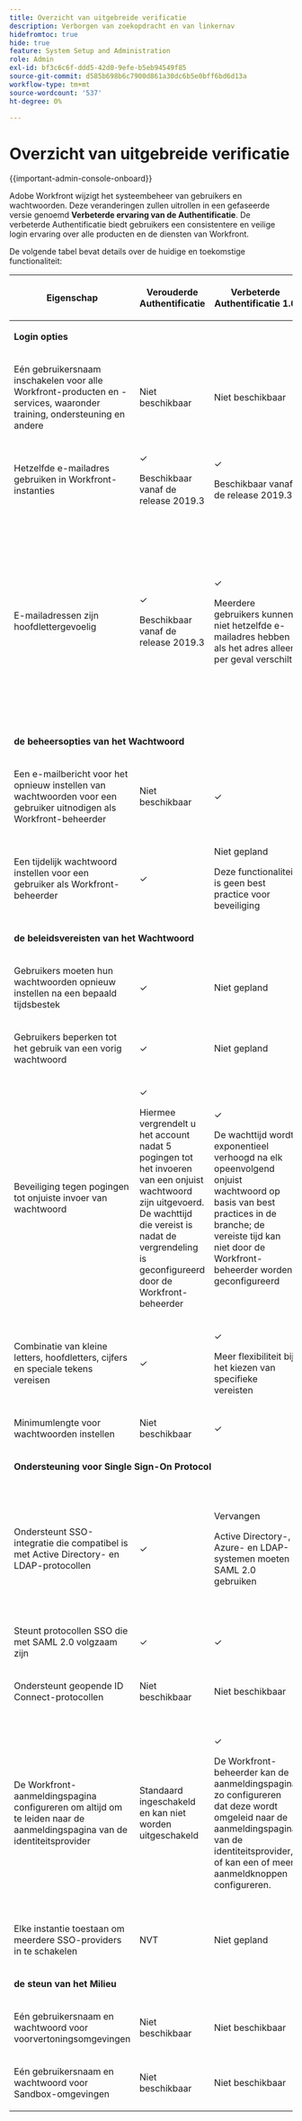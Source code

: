 ```yaml
---
title: Overzicht van uitgebreide verificatie
description: Verborgen van zoekopdracht en van linkernav
hidefromtoc: true
hide: true
feature: System Setup and Administration
role: Admin
exl-id: bf3c6c6f-ddd5-42d0-9efe-b5eb94549f85
source-git-commit: d585b698b6c7900d861a30dc6b5e0bff6bd6d13a
workflow-type: tm+mt
source-wordcount: '537'
ht-degree: 0%

---
```


# Overzicht van uitgebreide verificatie

<!-- enhanced authentication is no longer available for workfront customers -->

{{important-admin-console-onboard}}

Adobe Workfront wijzigt het systeembeheer van gebruikers en wachtwoorden. Deze veranderingen zullen uitrollen in een gefaseerde versie genoemd **Verbeterde ervaring van de Authentificatie**. De verbeterde Authentificatie biedt gebruikers een consistentere en veilige login ervaring over alle producten en de diensten van Workfront.

De volgende tabel bevat details over de huidige en toekomstige functionaliteit:

<table style="table-layout:auto"> 
 <col> 
 <col> 
 <col> 
 <col data-mc-conditions=""> 
 <thead> 
  <tr> 
   <th> <p><strong> Eigenschap </strong> </p> </th> 
   <th><strong> Verouderde Authentificatie </strong> </th> 
   <th><strong> Verbeterde Authentificatie 1.0 </strong> </th> 
   <th> <p>Verbeterde verificatie 2.0</p> </th> 
  </tr> 
 </thead> 
 <tbody> 
  <tr> 
   <td colspan="3"> <p><strong> Login opties </strong> </p> </td> 
   <td> <p> </p> </td> 
  </tr> 
  <tr> 
   <td> <p>Eén gebruikersnaam inschakelen voor alle Workfront-producten en -services, waaronder training, ondersteuning en andere</p> </td> 
   <td>Niet beschikbaar</td> 
   <td> <p>Niet beschikbaar</p> </td> 
   <td> <p>✓</p> </td> 
  </tr> 
  <tr> 
   <td> <p>Hetzelfde e-mailadres gebruiken in Workfront-instanties</p> </td> 
   <td> <p>✓</p> <p>Beschikbaar vanaf de release 2019.3</p> </td> 
   <td> <p>✓</p> <p>Beschikbaar vanaf de release 2019.3</p> </td> 
   <td> <p>✓</p> <p>Beschikbaar vanaf de release 2019.3</p> </td> 
  </tr> 
  <tr> 
   <td> <p>E-mailadressen zijn hoofdlettergevoelig</p> </td> 
   <td> <p>✓</p> <p>Beschikbaar vanaf de release 2019.3</p> </td> 
   <td> <p>✓</p> <p>Meerdere gebruikers kunnen niet hetzelfde e-mailadres hebben als het adres alleen per geval verschilt. </p> </td> 
   <td> <p>✓</p> <p>Meerdere gebruikers kunnen niet hetzelfde e-mailadres hebben als het adres alleen per geval verschilt. </p> <p>Workfront-beheerders zullen eind 2019 op de hoogte worden gesteld om dubbele e-mailadressen op te lossen.</p> </td> 
  </tr> 
  <tr> 
   <td colspan="3"> <p><strong> de beheersopties van het Wachtwoord </strong> </p> </td> 
   <td> <p> </p> </td> 
  </tr> 
  <tr> 
   <td> <p>Een e-mailbericht voor het opnieuw instellen van wachtwoorden voor een gebruiker uitnodigen als Workfront-beheerder</p> </td> 
   <td> <p>Niet beschikbaar </p> </td> 
   <td> <p>✓</p> </td> 
   <td> <p>✓</p> </td> 
  </tr> 
  <tr> 
   <td> <p>Een tijdelijk wachtwoord instellen voor een gebruiker als Workfront-beheerder</p> </td> 
   <td> <p>✓</p> </td> 
   <td> <p>Niet gepland</p> <p>Deze functionaliteit is geen best practice voor beveiliging</p> </td> 
   <td> <p>Niet gepland</p> <p>Deze functionaliteit is geen best practice voor beveiliging</p> </td> 
  </tr> 
  <tr> 
   <td colspan="3"> <p><strong> de beleidsvereisten van het Wachtwoord </strong> </p> </td> 
   <td> <p> </p> </td> 
  </tr> 
  <tr> 
   <td> <p>Gebruikers moeten hun wachtwoorden opnieuw instellen na een bepaald tijdsbestek</p> </td> 
   <td>✓</td> 
   <td> <p>Niet gepland</p> </td> 
   <td> <p>✓</p> </td> 
  </tr> 
  <tr> 
   <td> <p>Gebruikers beperken tot het gebruik van een vorig wachtwoord </p> </td> 
   <td>✓</td> 
   <td>Niet gepland </td> 
   <td> <p>✓</p> </td> 
  </tr> 
  <tr> 
   <td> <p>Beveiliging tegen pogingen tot onjuiste invoer van wachtwoord </p> </td> 
   <td> <p>✓ </p> <p>Hiermee vergrendelt u het account nadat 5 pogingen tot het invoeren van een onjuist wachtwoord zijn uitgevoerd. De wachttijd die vereist is nadat de vergrendeling is geconfigureerd door de Workfront-beheerder</p> </td> 
   <td> <p>✓</p> <p>De wachttijd wordt exponentieel verhoogd na elk opeenvolgend onjuist wachtwoord op basis van best practices in de branche; de vereiste tijd kan niet door de Workfront-beheerder worden geconfigureerd</p> </td> 
   <td> <p>✓</p> <p>Gebruikt een lock-out algoritme die proactief een verscheidenheid van verdacht gedrag blokkeert.</p> </td> 
  </tr> 
  <tr> 
   <td> <p>Combinatie van kleine letters, hoofdletters, cijfers en speciale tekens vereisen</p> </td> 
   <td>✓</td> 
   <td> <p>✓ </p> <p>Meer flexibiliteit bij het kiezen van specifieke vereisten</p> </td> 
   <td> <p>✓</p> <p> 
     </p> </td> 
  </tr> 
  <tr> 
   <td> <p>Minimumlengte voor wachtwoorden instellen </p> </td> 
   <td> Niet beschikbaar </td> 
   <td> ✓ </td> 
   <td> <p>✓</p> </td> 
  </tr> 
  <!--
   <tr data-mc-conditions="QuicksilverOrClassic.Draft mode"> 
    <td>Restrict users from using more than 2 identical characters in a row</td> 
    <td>Not available</td> 
    <td>Not available</td> 
    <td> <p>✓</p> </td> 
   </tr>
  --> 
  <tr> 
   <td colspan="3"> <p><strong>Ondersteuning voor Single Sign-On Protocol</strong></p> </td> 
   <td> </td> 
  </tr> 
  <tr> 
   <td> <p>Ondersteunt SSO-integratie die compatibel is met Active Directory- en LDAP-protocollen</p> </td> 
   <td> ✓ </td> 
   <td> <p> Vervangen</p> <p>Active Directory-, Azure- en LDAP-systemen moeten SAML 2.0 gebruiken</p> </td> 
   <td> <p>Vervangen</p> <p>Active Directory-, Azure- en LDAP-systemen kunnen worden geconfigureerd met gecodeerde SAML 2.0- of OpenID Connect.</p> </td> 
  </tr> 
  <tr> 
   <td> <p>Steunt protocollen SSO die met SAML 2.0 volgzaam zijn </p> </td> 
   <td>✓</td> 
   <td> ✓ </td> 
   <td> <p>✓</p> </td> 
  </tr> 
  <tr> 
   <td> <p>Ondersteunt geopende ID Connect-protocollen</p> </td> 
   <td> <p>Niet beschikbaar</p> </td> 
   <td> <p>Niet beschikbaar</p> </td> 
   <td> <p>✓</p> </td> 
  </tr> 
  <tr> 
   <td> <p> De Workfront-aanmeldingspagina configureren om altijd om te leiden naar de aanmeldingspagina van de identiteitsprovider </p> </td> 
   <td> Standaard ingeschakeld en kan niet worden uitgeschakeld</td> 
   <td> <p>✓</p> <p>De Workfront-beheerder kan de aanmeldingspagina zo configureren dat deze wordt omgeleid naar de aanmeldingspagina van de identiteitsprovider, of kan een of meer aanmeldknoppen configureren.</p> </td> 
   <td> <p>✓</p> <p> Workfront-beheerders kunnen de aanmeldingspagina zo configureren dat deze wordt omgeleid naar de aanmeldingspagina van de identiteitsprovider, of ze kunnen een of meer aanmeldknoppen configureren.</p> </td> 
  </tr> 
  <tr> 
   <td> <p>Elke instantie toestaan om meerdere SSO-providers in te schakelen</p> </td> 
   <td> <p>NVT</p> </td> 
   <td> <p>Niet gepland</p> </td> 
   <td> <p>✓</p> </td> 
  </tr> 
  <tr> 
   <td colspan="3"> <p><strong> de steun van het Milieu </strong> </p> </td> 
   <td> </td> 
  </tr> 
  <tr> 
   <td> <p>Eén gebruikersnaam en wachtwoord voor voorvertoningsomgevingen</p> </td> 
   <td> <p>Niet beschikbaar</p> </td> 
   <td> <p>Niet beschikbaar</p> </td> 
   <td> <p>✓</p> </td> 
  </tr> 
  <tr> 
   <td> <p>Eén gebruikersnaam en wachtwoord voor Sandbox-omgevingen</p> </td> 
   <td> <p>Niet beschikbaar</p> </td> 
   <td> <p>Niet beschikbaar</p> </td> 
   <td> <p>✓</p> </td> 
  </tr> 
  <!--
   <tr> 
    <td> <p>Available for Production environments</p> </td> 
    <td>✓</td> 
    <td> ✓&nbsp;</td> 
    <td> <p>✓</p> </td> 
   </tr>
   <tr data-mc-conditions="QuicksilverOrClassic.Draft mode"> 
    <td> Available for Preview and Sandbox environments&nbsp;</td> 
    <td> ✓&nbsp;</td> 
    <td> ✓</td> 
    <td> <p>✓</p> </td> 
   </tr>
  --> 
 </tbody> 
</table>
